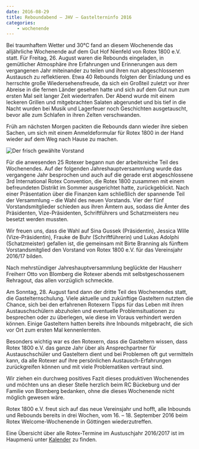 ```yaml
---
date: 2016-08-29
title: Reboundabend – JHV – Gastelterninfo 2016
categories:
    - wochenende
---
```

Bei traumhaftem Wetter und 30°C fand an diesem Wochenende das alljährliche
Wochenende auf dem Gut Hof Nienfeld von Rotex 1800 e.V. statt. Für Freitag, 26.
August waren die Rebounds eingeladen, in gemütlicher Atmosphäre ihre Erfahrungen
und Erinnerungen aus dem vergangenen Jahr miteinander zu teilen und ihren nun
abgeschlossenen Austausch zu reflektieren. Etwa 40 Rebounds folgten der
Einladung und es herrschte große Wiedersehensfreude, da sich ein Großteil
zuletzt vor ihrer Abreise in die fernen Länder gesehen hatte und sich auf dem
Gut nun zum ersten Mal seit langer Zeit wiedertrafen. Der Abend wurde mit einem
leckeren Grillen und mitgebrachten Salaten abgerundet und bis tief in die Nacht
wurden bei Musik und Lagerfeuer noch Geschichten ausgetauscht, bevor alle zum
Schlafen in ihren Zelten verschwanden.

Früh am nächsten Morgen packten die Rebounds dann wieder ihre sieben Sachen, um
sich mit einem Anmeldeformular für Rotex 1800 in der Hand wieder auf dem Weg
nach Hause zu machen.

![Der frisch gewählte Vorstand](/img/2016-jhv.jpg)

Für die anwesenden 25 Rotexer begann nun der arbeitsreiche Teil des Wochenendes.
Auf der folgenden Jahreshauptversammlung wurde das vergangene Jahr besprochen
und auch auf die gerade erst abgeschlossene 3rd International Rotex Convention,
die Rotex 1800 zusammen mit einem befreundeten Distrikt im Sommer ausgerichtet
hatte, zurückgeblickt. Nach einer Präsentation über die Finanzen kam schließlich
der spannende Teil der Versammlung – die Wahl des neuen Vorstands. Vier der fünf
Vorstandsmitglieder schieden aus ihren Ämtern aus, sodass die Ämter des
Präsidenten, Vize-Präsidenten, Schriftführers und Schatzmeisters neu besetzt
werden mussten.

Wir freuen uns, dass die Wahl auf Sina Gussek (Präsidentin), Jessica Wille
(Vize-Präsidentin), Frauke de Buhr (Schriftführerin) und Lukas Adolphi
(Schatzmeister) gefallen ist, die gemeinsam mit Birte Branning als fünftem
Vorstandsmitglied den Vorstand von Rotex 1800 e.V. für das Vereinsjahr 2016/17
bilden.

Nach mehrstündiger Jahreshauptversammlung beglückte der Hausherr Freiherr Otto
von Blomberg die Rotexer abends mit selbstgeschossenem Rehragout, das allen
vorzüglich schmeckte.

Am Sonntag, 28. August fand dann der dritte Teil des Wochenendes statt, die
Gastelternschulung. Viele aktuelle und zukünftige Gasteltern nutzten die Chance,
sich bei den erfahrenen Rotexern Tipps für das Leben mit ihren Austauschschülern
abzuholen und eventuelle Problemsituationen zu besprechen oder zu überlegen, wie
diese im Voraus verhindert werden können. Einige Gasteltern hatten bereits ihre
Inbounds mitgebracht, die sich vor Ort zum ersten Mal kennenlernten.

Besonders wichtig war es den Rotexern, dass die Gasteltern wissen, dass Rotex
1800 e.V. das ganze Jahr über als Ansprechpartner für Austauschschüler und
Gasteltern dient und bei Problemen oft gut vermitteln kann, da alle Rotexer auf
ihre persönlichen Austausch-Erfahrungen zurückgreifen können und mit viele
Problematiken vertraut sind.

Wir ziehen ein durchweg positives Fazit dieses produktiven Wochenendes und
möchten uns an dieser Stelle herzlich beim RC Bückeburg und der Familie von
Blomberg bedanken, ohne die dieses Wochenende nicht möglich gewesen wäre.

Rotex 1800 e.V. freut sich auf das neue Vereinsjahr und hofft, alle Inbounds und
Rebounds bereits in drei Wochen, vom 16. – 18. September 2016 beim Rotex
Welcome-Wochenende in Göttingen wiederzutreffen.

Eine Übersicht über alle Rotex-Termine im Austuschjahr 2016/2017 ist im Haupmenü
unter [Kalender](/kalender) zu finden.